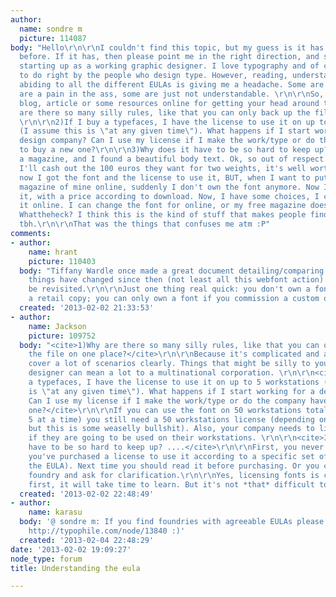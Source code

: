 ```yaml
---
author:
  name: sondre m
  picture: 114087
body: "Hello\r\n\r\nI couldn't find this topic, but my guess is it has been discussed
  before. If it has, then please point me in the right direction, and sorry.\r\n\r\nI'm
  starting up as a working graphic designer. I love typography and of course want
  to do right by the people who design type. However, reading, understanding and actually
  abiding to all the different EULAs is giving me a headache. Some are great, some
  are a pain in the ass, some are just not understandable. \r\n\r\nSo, is there any
  blog, article or some resources online for getting your head around this?\r\n\r\n1)Why
  are there so many silly rules, like that you can only back up the file on one place?
  \r\n\r\n2)If I buy a typefaces, I have the license to use it on up to 5 workstations
  (I assume this is \"at any given time\"). What happens if I start working for a
  design company? Can I use my license if I make the work/type or do the company have
  to buy a new one?\r\n\r\n3)Why does it have to be so hard to keep up? I'm designing
  a magazine, and I found a beautiful body text. Ok, so out of respect to the foundry
  I'll cash out the 100 euros they want for two weights, it's well worth it. Ok, so
  now I got the font and the license to use it, BUT, when I want to put this free
  magazine of mine online, suddenly I don't own the font anymore. Now I have to rent
  it, with a price according to download. Now, I have some choices, I can not publish
  it online. I can change the font for online, or my free magazine doesn't get free.
  Whattheheck? I think this is the kind of stuff that makes people find free fonts
  tbh.\r\n\r\nThat was the things that confuses me atm :P"
comments:
- author:
    name: hrant
    picture: 110403
  body: "Tiffany Wardle once made a great document detailing/comparing EULAs. But
    things have changed since then (not least all this webfont action) so it should
    be revisited.\r\n\r\nJust one thing real quick: you don't own a font by buying
    a retail copy; you can only own a font if you commission a custom one.\r\n\r\nhhp\r\n"
  created: '2013-02-02 21:33:53'
- author:
    name: Jackson
    picture: 109752
  body: "<cite>1)Why are there so many silly rules, like that you can only back up
    the file on one place?</cite>\r\n\r\nBecause it's complicated and a EULA has to
    cover a lot of scenarios clearly. Things that might be silly to you as an individual
    designer can mean a lot to a multinational corporation. \r\n\r\n<cite>2)If I buy
    a typefaces, I have the license to use it on up to 5 workstations (I assume this
    is \"at any given time\"). What happens if I start working for a design company?
    Can I use my license if I make the work/type or do the company have to buy a new
    one?</cite>\r\n\r\nIf you can use the font on 50 workstations total (but only
    5 at a time) you still need a 50 workstations license (depending on the EULA,
    but this is some weaselly bullshit). Also, your company needs to license the fonts
    if they are going to be used on their workstations. \r\n\r\n<cite>3)Why does it
    have to be so hard to keep up? ....</cite>\r\n\r\nFirst, you never owned the font,
    you've purchased a license to use it according to a specific set of rules (that
    the EULA). Next time you should read it before purchasing. Or you can email the
    foundry and ask for clarification.\r\n\r\nYes, licensing fonts is confusing at
    first, it will take time to learn. But it's not *that* difficult to figure out.\r\n"
  created: '2013-02-02 22:48:49'
- author:
    name: karasu
  body: '@ sondre m: If you find foundries with agreeable EULAs please add them to
    http://typophile.com/node/13840 :)'
  created: '2013-02-04 22:48:29'
date: '2013-02-02 19:09:27'
node_type: forum
title: Understanding the eula

---
```


